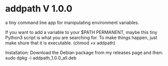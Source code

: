 # addpath V 1.0.0
a tiny command line app for manipulating environment variables.

If you want to add a variable to your $PATH PERMANENT,
maybe this tiny Python3 script is what you are searching for.
To make things happen, just make shure that it is executable.
(chmod +x addpath)

Installation:
Download the Debian package from my releases page and then:
sudo dpkg -i addpath_1.0.0_all.deb
